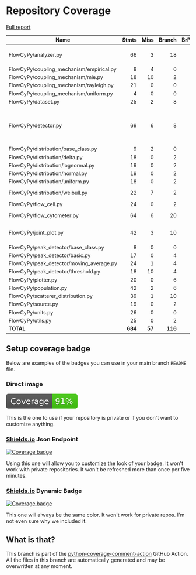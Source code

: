 # Repository Coverage

[Full report](https://htmlpreview.github.io/?https://github.com/MartinPdeS/FlowCyPy/blob/python-coverage-comment-action-data/htmlcov/index.html)

| Name                                       |    Stmts |     Miss |   Branch |   BrPart |   Cover |   Missing |
|------------------------------------------- | -------: | -------: | -------: | -------: | ------: | --------: |
| FlowCyPy/analyzer.py                       |       66 |        3 |       18 |        3 |     93% |48, 112, 117 |
| FlowCyPy/coupling\_mechanism/empirical.py  |        8 |        4 |        0 |        0 |     50% |     38-45 |
| FlowCyPy/coupling\_mechanism/mie.py        |       18 |       10 |        2 |        0 |     40% |     45-77 |
| FlowCyPy/coupling\_mechanism/rayleigh.py   |       21 |        0 |        0 |        0 |    100% |           |
| FlowCyPy/coupling\_mechanism/uniform.py    |        4 |        0 |        0 |        0 |    100% |           |
| FlowCyPy/dataset.py                        |       25 |        2 |        8 |        1 |     85% |     72-73 |
| FlowCyPy/detector.py                       |       69 |        6 |        8 |        2 |     90% |86-87, 89, 132->exit, 157-165 |
| FlowCyPy/distribution/base\_class.py       |        9 |        2 |        0 |        0 |     78% |    23, 27 |
| FlowCyPy/distribution/delta.py             |       18 |        0 |        2 |        0 |    100% |           |
| FlowCyPy/distribution/lognormal.py         |       19 |        0 |        2 |        0 |    100% |           |
| FlowCyPy/distribution/normal.py            |       19 |        0 |        2 |        0 |    100% |           |
| FlowCyPy/distribution/uniform.py           |       18 |        0 |        2 |        0 |    100% |           |
| FlowCyPy/distribution/weibull.py           |       22 |        7 |        2 |        0 |     71% |52-54, 73-78 |
| FlowCyPy/flow\_cell.py                     |       24 |        0 |        2 |        0 |    100% |           |
| FlowCyPy/flow\_cytometer.py                |       64 |        6 |       20 |        1 |     87% |   113-118 |
| FlowCyPy/joint\_plot.py                    |       42 |        3 |       10 |        4 |     87% |51, 63, 66->72, 122 |
| FlowCyPy/peak\_detector/base\_class.py     |        8 |        0 |        0 |        0 |    100% |           |
| FlowCyPy/peak\_detector/basic.py           |       17 |        0 |        4 |        0 |    100% |           |
| FlowCyPy/peak\_detector/moving\_average.py |       24 |        1 |        4 |        1 |     93% |        77 |
| FlowCyPy/peak\_detector/threshold.py       |       18 |       10 |        4 |        0 |     45% |     42-61 |
| FlowCyPy/plotter.py                        |       20 |        0 |        6 |        0 |    100% |           |
| FlowCyPy/population.py                     |       42 |        2 |        6 |        2 |     92% |   29, 107 |
| FlowCyPy/scatterer\_distribution.py        |       39 |        1 |       10 |        1 |     96% |        96 |
| FlowCyPy/source.py                         |       19 |        0 |        2 |        0 |    100% |           |
| FlowCyPy/units.py                          |       26 |        0 |        0 |        0 |    100% |           |
| FlowCyPy/utils.py                          |       25 |        0 |        2 |        0 |    100% |           |
|                                  **TOTAL** |  **684** |   **57** |  **116** |   **15** | **90%** |           |


## Setup coverage badge

Below are examples of the badges you can use in your main branch `README` file.

### Direct image

[![Coverage badge](https://raw.githubusercontent.com/MartinPdeS/FlowCyPy/python-coverage-comment-action-data/badge.svg)](https://htmlpreview.github.io/?https://github.com/MartinPdeS/FlowCyPy/blob/python-coverage-comment-action-data/htmlcov/index.html)

This is the one to use if your repository is private or if you don't want to customize anything.

### [Shields.io](https://shields.io) Json Endpoint

[![Coverage badge](https://img.shields.io/endpoint?url=https://raw.githubusercontent.com/MartinPdeS/FlowCyPy/python-coverage-comment-action-data/endpoint.json)](https://htmlpreview.github.io/?https://github.com/MartinPdeS/FlowCyPy/blob/python-coverage-comment-action-data/htmlcov/index.html)

Using this one will allow you to [customize](https://shields.io/endpoint) the look of your badge.
It won't work with private repositories. It won't be refreshed more than once per five minutes.

### [Shields.io](https://shields.io) Dynamic Badge

[![Coverage badge](https://img.shields.io/badge/dynamic/json?color=brightgreen&label=coverage&query=%24.message&url=https%3A%2F%2Fraw.githubusercontent.com%2FMartinPdeS%2FFlowCyPy%2Fpython-coverage-comment-action-data%2Fendpoint.json)](https://htmlpreview.github.io/?https://github.com/MartinPdeS/FlowCyPy/blob/python-coverage-comment-action-data/htmlcov/index.html)

This one will always be the same color. It won't work for private repos. I'm not even sure why we included it.

## What is that?

This branch is part of the
[python-coverage-comment-action](https://github.com/marketplace/actions/python-coverage-comment)
GitHub Action. All the files in this branch are automatically generated and may be
overwritten at any moment.